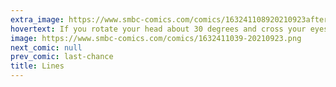 ```yaml
---
extra_image: https://www.smbc-comics.com/comics/163241108920210923after.png
hovertext: If you rotate your head about 30 degrees and cross your eyes a little, it should show up.
image: https://www.smbc-comics.com/comics/1632411039-20210923.png
next_comic: null
prev_comic: last-chance
title: Lines
---
```


